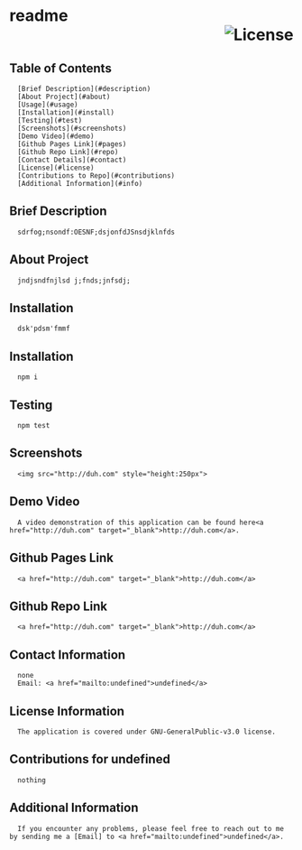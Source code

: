 
# readme <div align="right">![License](https://img.shields.io/badge/License-GeneralPublic3.0-blue)</div>
   
   ## Table of Contents
      [Brief Description](#description)
      [About Project](#about)
      [Usage](#usage)
      [Installation](#install)
      [Testing](#test)
      [Screenshots](#screenshots)
      [Demo Video](#demo)
      [Github Pages Link](#pages) 
      [Github Repo Link](#repo)
      [Contact Details](#contact)
      [License](#license)
      [Contributions to Repo](#contributions)
      [Additional Information](#info)

   
   ## Brief Description <a name='description'></a>
      sdrfog;nsondf:OESNF;dsjonfdJSnsdjklnfds

   
   ## About Project <a name='about'></a>
      jndjsndfnjlsd j;fnds;jnfsdj;

   
   ## Installation <a name='install'></a>
      dsk'pdsm'fmmf   

   <a name='install'></a>
   ## Installation
      npm i
    
   <a name='test'></a>
   ## Testing
      npm test

   <a name='screenshots'></a>  
   ## Screenshots
      <img src="http://duh.com" style="height:250px">

   <a name='demo'></a>
   ## Demo Video
      A video demonstration of this application can be found here<a href="http://duh.com" target="_blank">http://duh.com</a>.
    
   <a name='pages'></a>
   ## Github Pages Link
      <a href="http://duh.com" target="_blank">http://duh.com</a>

   <a name='repo'></a>
   ## Github Repo Link
      <a href="http://duh.com" target="_blank">http://duh.com</a>
  
   <a name='contact'></a>
   ## Contact Information
      none
      Email: <a href="mailto:undefined">undefined</a>

   <a name='license'></a>
   ## License Information
      The application is covered under GNU-GeneralPublic-v3.0 license.
  
   <a name='contributions'></a>
   ## Contributions for undefined
      nothing
      
   <a name='info'></a>
   ## Additional Information
      If you encounter any problems, please feel free to reach out to me by sending me a [Email] to <a href="mailto:undefined">undefined</a>.
